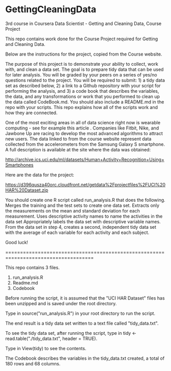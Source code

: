 # GettingCleaningData
3rd course in Coursera Data Scientist - Getting and Cleaning Data, Course Project

This repo contains work done for the Course Project required for Getting and Cleaning Data.

Below are the instructions for the project, copied from the Course website.

The purpose of this project is to demonstrate your ability to collect, work with, and clean a data set. The goal is to prepare tidy data that can be used for later analysis. You will be graded by your peers on a series of yes/no questions related to the project. You will be required to submit: 1) a tidy data set as described below, 2) a link to a Github repository with your script for performing the analysis, and 3) a code book that describes the variables, the data, and any transformations or work that you performed to clean up the data called CodeBook.md. You should also include a README.md in the repo with your scripts. This repo explains how all of the scripts work and how they are connected.  

One of the most exciting areas in all of data science right now is wearable computing - see for example this article . Companies like Fitbit, Nike, and Jawbone Up are racing to develop the most advanced algorithms to attract new users. The data linked to from the course website represent data collected from the accelerometers from the Samsung Galaxy S smartphone. A full description is available at the site where the data was obtained: 

http://archive.ics.uci.edu/ml/datasets/Human+Activity+Recognition+Using+Smartphones 

Here are the data for the project: 

https://d396qusza40orc.cloudfront.net/getdata%2Fprojectfiles%2FUCI%20HAR%20Dataset.zip 

 You should create one R script called run_analysis.R that does the following. 
Merges the training and the test sets to create one data set.
Extracts only the measurements on the mean and standard deviation for each measurement. 
Uses descriptive activity names to name the activities in the data set
Appropriately labels the data set with descriptive variable names. 
From the data set in step 4, creates a second, independent tidy data set with the average of each variable for each activity and each subject.

Good luck!

====================================================================================

This repo contains 3 files.

1) run_analysis.R        															
2) Readme.md															
3) Codebook														

Before running the script, it is assumed that the "UCI HAR Dataset" files has been unzipped and is saved under the root directory.

Type in source("run_analysis.R") in your root directory to run the script.                   					

The end result is a tidy data set written to a text file called "tidy_data.txt". 

To see the tidy data set, after running the script, type in tidy <- read.table("./tidy_data.txt", header = TRUE). 

Type in View(tidy) to see the contents.


The Codebook describes the variables in the tidy_data.txt created, a total of 180 rows and 68 columns.


